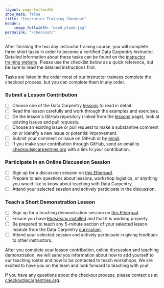 ```yaml
---
layout: page-fullwidth
show_meta: false
title: "Instructor Training Checkout"
header:
    image_fullwidth: "wood_plank.jpg"
permalink: "/checkout/"
---
```


After finishing the two day instructor training course, you will complete three short tasks in order to become a
certified Data Carpentry instructor. Detailed information about these tasks can be found on the [instructor
training website](http://swcarpentry.github.io/instructor-training/checkout/). Please use the checklist below
as a quick reference, but be sure to read the detailed instructions first.

Tasks are listed in the order most of our instructor trainees complete the checkout process, but you can
complete them in any order.


### Submit a Lesson Contribution
- [ ] Choose one of the Data Carpentry [lessons](/lessons/) to read in detail.
- [ ] Read the lesson carefully and work through the examples and exercises.
- [ ] On the lesson's GitHub repository (linked from the [lessons](/lessons/) page), look at existing issues and pull requests.
- [ ] Choose an existing issue or pull request to make a substantive comment on *or* identify a new issue or potential improvement.
- [ ] Submit your comment or issue on GitHub or by [email](mailto:checkout@carpentries.org).
- [ ] If you make your contribution through GitHub, send an email to [checkout@carpentries.org](mailto:checkout@carpentries.org) with a link to your contribution.

### Participate in an Online Discussion Session
- [ ] Sign up for a discussion session on [this Etherpad](http://pad.software-carpentry.org/instructor-discussion).
- [ ] Prepare to ask questions about lessons, workshop logistics, or anything you would like to know about teaching with Data Carpentry.
- [ ] Attend your selected session and actively participate in the discussion.

### Teach a Short Demonstration Lesson
- [ ] Sign up for a teaching demonstration session on [this Etherpad](http://pad.software-carpentry.org/teaching-demos).
- [ ] Ensure you have [BlueJeans installed](https://www.bluejeans.com/downloads) and that it is working properly.
- [ ] Be prepared to teach any 5-minute section of your selected lesson module from the Data Carpentry [curriculum](/lessons/).
- [ ] Attend your selected session and actively participate in giving feedback to other instructors.

After you complete your lesson contribution, online discussion and teaching demonstration, we will send you
information about how to add yourself to our teaching roster and how to be contacted to teach workshops.
We are excited to have you on the team and look forward to teaching with you!

If you have any questions about the checkout process, please contact us at
[checkout@carpentries.org](checkout@carpentries.org).
